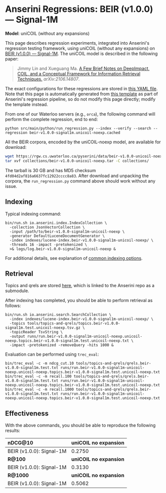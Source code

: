 # Anserini Regressions: BEIR (v1.0.0) &mdash; Signal-1M

**Model**: uniCOIL (without any expansions)

This page describes regression experiments, integrated into Anserini's regression testing framework, using uniCOIL (without any expansions) on [BEIR (v1.0.0) &mdash; Signal-1M](http://beir.ai/).
The uniCOIL model is described in the following paper:

> Jimmy Lin and Xueguang Ma. [A Few Brief Notes on DeepImpact, COIL, and a Conceptual Framework for Information Retrieval Techniques.](https://arxiv.org/abs/2106.14807) _arXiv:2106.14807_.

The exact configurations for these regressions are stored in [this YAML file](../../src/main/resources/regression/beir-v1.0.0-signal1m.unicoil-noexp.cached.yaml).
Note that this page is automatically generated from [this template](../../src/main/resources/docgen/templates/beir-v1.0.0-signal1m.unicoil-noexp.cached.template) as part of Anserini's regression pipeline, so do not modify this page directly; modify the template instead.

From one of our Waterloo servers (e.g., `orca`), the following command will perform the complete regression, end to end:

```
python src/main/python/run_regression.py --index --verify --search --regression beir-v1.0.0-signal1m.unicoil-noexp.cached
```

All the BEIR corpora, encoded by the uniCOIL-noexp model, are available for download:

```bash
wget https://rgw.cs.uwaterloo.ca/pyserini/data/beir-v1.0.0-unicoil-noexp.tar -P collections/
tar xvf collections/beir-v1.0.0-unicoil-noexp.tar -C collections/
```

The tarball is 30 GB and has MD5 checksum `4fd04d2af816a6637fc12922cccc8a83`.
After download and unpacking the corpora, the `run_regression.py` command above should work without any issue.

## Indexing

Typical indexing command:

```
bin/run.sh io.anserini.index.IndexCollection \
  -collection JsonVectorCollection \
  -input /path/to/beir-v1.0.0-signal1m-unicoil-noexp \
  -generator DefaultLuceneDocumentGenerator \
  -index indexes/lucene-index.beir-v1.0.0-signal1m-unicoil-noexp/ \
  -threads 16 -impact -pretokenized \
  >& logs/log.beir-v1.0.0-signal1m-unicoil-noexp &
```

For additional details, see explanation of [common indexing options](../../docs/common-indexing-options.md).

## Retrieval

Topics and qrels are stored [here](https://github.com/castorini/anserini-tools/tree/master/topics-and-qrels), which is linked to the Anserini repo as a submodule.

After indexing has completed, you should be able to perform retrieval as follows:

```
bin/run.sh io.anserini.search.SearchCollection \
  -index indexes/lucene-index.beir-v1.0.0-signal1m-unicoil-noexp/ \
  -topics tools/topics-and-qrels/topics.beir-v1.0.0-signal1m.test.unicoil-noexp.tsv.gz \
  -topicReader TsvString \
  -output runs/run.beir-v1.0.0-signal1m-unicoil-noexp.unicoil-noexp.topics.beir-v1.0.0-signal1m.test.unicoil-noexp.txt \
  -impact -pretokenized -removeQuery -hits 1000 &
```

Evaluation can be performed using `trec_eval`:

```
bin/trec_eval -c -m ndcg_cut.10 tools/topics-and-qrels/qrels.beir-v1.0.0-signal1m.test.txt runs/run.beir-v1.0.0-signal1m-unicoil-noexp.unicoil-noexp.topics.beir-v1.0.0-signal1m.test.unicoil-noexp.txt
bin/trec_eval -c -m recall.100 tools/topics-and-qrels/qrels.beir-v1.0.0-signal1m.test.txt runs/run.beir-v1.0.0-signal1m-unicoil-noexp.unicoil-noexp.topics.beir-v1.0.0-signal1m.test.unicoil-noexp.txt
bin/trec_eval -c -m recall.1000 tools/topics-and-qrels/qrels.beir-v1.0.0-signal1m.test.txt runs/run.beir-v1.0.0-signal1m-unicoil-noexp.unicoil-noexp.topics.beir-v1.0.0-signal1m.test.unicoil-noexp.txt
```

## Effectiveness

With the above commands, you should be able to reproduce the following results:

| **nDCG@10**                                                                                                  | **uniCOIL no expansion**|
|:-------------------------------------------------------------------------------------------------------------|-----------|
| BEIR (v1.0.0): Signal-1M                                                                                     | 0.2750    |
| **R@100**                                                                                                    | **uniCOIL no expansion**|
| BEIR (v1.0.0): Signal-1M                                                                                     | 0.3130    |
| **R@1000**                                                                                                   | **uniCOIL no expansion**|
| BEIR (v1.0.0): Signal-1M                                                                                     | 0.5062    |

